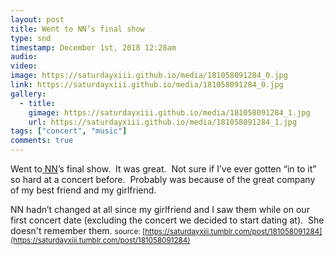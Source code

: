 ```yaml
---
layout: post
title: Went to NN’s final show  
type: snd
timestamp: December 1st, 2018 12:28am
audio: 
video: 
image: https://saturdayxiii.github.io/media/181058091284_0.jpg
link: https://saturdayxiii.github.io/media/181058091284_0.jpg
gallery:
  - title: 
    gimage: https://saturdayxiii.github.io/media/181058091284_1.jpg
    url: https://saturdayxiii.github.io/media/181058091284_1.jpg
tags: ["concert", "music"]
comments: true
---
```

Went to[ NN](https://nnedmonton.bandcamp.com)’s final show.  It was great.  Not sure if I’ve ever gotten “in to it” so hard at a concert before.  Probably was because of the great company of my best friend and my girlfriend.  

NN hadn’t changed at all since my girlfriend and I saw them while on our first concert date (excluding the concert we decided to start dating at).  She doesn't remember them.
<small>source: [https://saturdayxiii.tumblr.com/post/181058091284](https://saturdayxiii.tumblr.com/post/181058091284)</small>